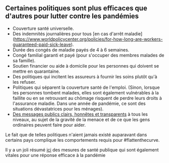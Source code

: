## Certaines politiques sont plus efficaces que d'autres pour lutter contre les pandémies

- Couverture santé universelle.
- Des indemnités journalières pour tous [en cas d'arrêt maladie] (https://www.worldpolicycenter.org/policies/for-how-long-are-workers-guaranteed-paid-sick-leave).
- Durée des congés de maladie payés de 4 à 6 semaines.
- Congé familial garanti et payé (pour s'occuper des membres malades de sa famille).
- Soutien financier ou aide à domicile pour les personnes qui doivent se mettre en quarantaine.
- Des politiques qui incitent les assureurs à fournir les soins plutôt qu'à les refuser.
- Politiques qui séparent la couverture santé de l'emploi. (Sinon, lorsque les personnes tombent malades, elles sont également vulnérables à la faillite ou en se retrouvant au chômage risquent de perdre leurs droits à l'assurance maladie. Dans une année de pandémie, ce sont des situations dévastatrices pour les ménages).
- [Des messages publics clairs, honnêtes et transparents](https://www.theatlantic.com/technology/archive/2020/02/coronavirus-and-blindness-authoritarianism/606922/) à tous les niveaux, au sujet de la gravité de la menace et de ce que les gens ordinaires peuvent faire pour aider.

Le fait que de telles politiques n'aient jamais existé auparavant dans certains pays complique les comportements requis pour #flattenthecurve.

Il y a un joli résumé [ici](https://www.cnn.com/2020/03/20/health/coronavirus-response-must-adapt-frieden-analysis/index.html) des mesures de santé publique qui sont également vitales pour une réponse efficace à la pandémie 
